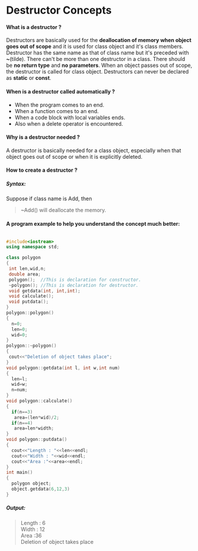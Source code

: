 # Destructor Concepts

#### What is a destructor ?
  Destructors are basically used for the **deallocation of memory when object goes out of scope** and it is used for class object and it's class members. Destructor has the same name as that of class name but it's preceded with **~**(tilde).   There can't be more than one destructor in a class.    There should be **no return type** and **no parameters**. When an object passes out of scope, the destructor is called for class object. Destructors can never be declared as **static** or **const**.
  
#### When is a destructor called automatically ?
  - When the program comes to an end.
  - When a function comes to an end.
  - When a code block with local variables ends.
  - Also when a delete operator is encountered.

#### Why is a destructor needed ?
   A destructor is basically needed for a class object, especially when that object goes out of scope or when it is explicitly deleted.
 
#### How to create a destructor ?
  ##### Syntax:
  Suppose if class name is Add, then 
  > ~Add() will deallocate the memory.
 
 
 #### A program example to help you understand the concept much better:
 
 
 ```C++
 
 #include<iostream>
 using namespace std;
 
 class polygon
 {
  int len,wid,n;
  double area;
  polygon();  //This is declaration for constructor.
  ~polygon(); //This is declaration for destructor.
  void getdata(int, int,int);
  void calculate();
  void putdata();
 }
 polygon::polygon()
 {
   n=0;
   len=0;
   wid=0;
 }
 polygon::~polygon()
 {
  cout<<"Deletion of object takes place";
 }
 void polygon::getdata(int l, int w,int num)
 {
   len=l;
   wid=w;
   n=num;
 }
 void polygon::calculate()
 {
   if(n==3)
    area=(len*wid)/2;
   if(n==4)
    area=len*width;
 }
 void polygon::putdata()
 {
   cout<<"Length : "<<len<<endl;
   cout<<"Width : "<<wid<<endl;
   cout<<"Area :"<<area<<endl;
 }
 int main()
 {
   polygon object;
   object.getdata(6,12,3)
 }
 
```
 

 ##### Output: <br>
>  Length : 6 <br>
>  Width : 12  <br>
>  Area :36    <br>
>  Deletion of object takes place
   
